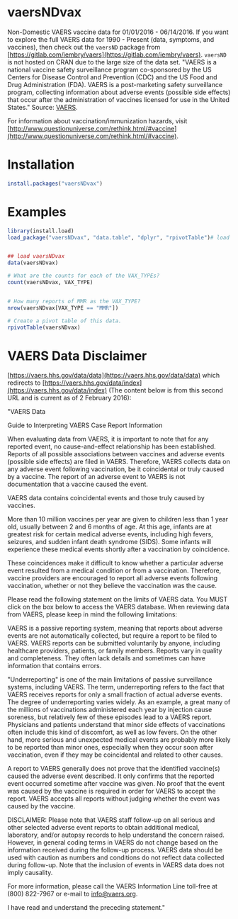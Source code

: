 ﻿# vaersNDvax

Non-Domestic VAERS vaccine data for 01/01/2016 - 06/14/2016. If you want to explore the full VAERS data for 1990 - Present (data, symptoms, and vaccines), then check out the `vaersND` package from [https://gitlab.com/iembry/vaers](https://gitlab.com/iembry/vaers). `vaersND` is not hosted on CRAN due to the large size of the data set. "VAERS is a national vaccine safety surveillance program co-sponsored by the US Centers for Disease Control and Prevention (CDC) and the US Food and Drug Administration (FDA). VAERS is a post-marketing safety surveillance program, collecting information about adverse events (possible side effects) that occur after the administration of vaccines licensed for use in the United States." Source: [VAERS](https://vaers.hhs.gov/index).

For information about vaccination/immunization hazards, visit [http://www.questionuniverse.com/rethink.html/#vaccine](http://www.questionuniverse.com/rethink.html/#vaccine).


# Installation

```R
install.packages("vaersNDvax")
```



# Examples
```R
library(install.load)
load_package("vaersNDvax", "data.table", "dplyr", "rpivotTable")# load needed packages using the load_package function from the install.load package (it is assumed that you have already installed these packages)


## load vaersNDvax
data(vaersNDvax)

# What are the counts for each of the VAX_TYPEs?
count(vaersNDvax, VAX_TYPE)


# How many reports of MMR as the VAX_TYPE?
nrow(vaersNDvax[VAX_TYPE == "MMR"])

# Create a pivot table of this data.
rpivotTable(vaersNDvax)
```



# VAERS Data Disclaimer
[https://vaers.hhs.gov/data/data](https://vaers.hhs.gov/data/data) which redirects to [https://vaers.hhs.gov/data/index](https://vaers.hhs.gov/data/index) (The content below is from this second URL and is current as of 2 February 2016):

"VAERS Data

Guide to Interpreting VAERS Case Report Information

When evaluating data from VAERS, it is important to note that for any reported event, no cause-and-effect relationship has been established. Reports of all possible associations between vaccines and adverse events (possible side effects) are filed in VAERS. Therefore, VAERS collects data on any adverse event following vaccination, be it coincidental or truly caused by a vaccine. The report of an adverse event to VAERS is not documentation that a vaccine caused the event.

VAERS data contains coincidental events and those truly caused by vaccines.

More than 10 million vaccines per year are given to children less than 1 year old, usually between 2 and 6 months of age. At this age, infants are at greatest risk for certain medical adverse events, including high fevers, seizures, and sudden infant death syndrome (SIDS). Some infants will experience these medical events shortly after a vaccination by coincidence.

These coincidences make it difficult to know whether a particular adverse event resulted from a medical condition or from a vaccination. Therefore, vaccine providers are encouraged to report all adverse events following vaccination, whether or not they believe the vaccination was the cause.

Please read the following statement on the limits of VAERS data. You MUST click on the box below to access the VAERS database.
When reviewing data from VAERS, please keep in mind the following limitations:

VAERS is a passive reporting system, meaning that reports about adverse events are not automatically collected, but require a report to be filed to VAERS.  VAERS reports can be submitted voluntarily by anyone, including healthcare providers, patients, or family members. Reports vary in quality and completeness. They often lack details and sometimes can have information that contains errors.

"Underreporting" is one of the main limitations of passive surveillance systems, including VAERS. The term, underreporting refers to the fact that VAERS receives reports for only a small fraction of actual adverse events. The degree of underreporting varies widely. As an example, a great many of the millions of vaccinations administered each year by injection cause soreness, but relatively few of these episodes lead to a VAERS report. Physicians and patients understand that minor side effects of vaccinations often include this kind of discomfort, as well as low fevers.  On the other hand, more serious and unexpected medical events are probably more likely to be reported than minor ones, especially when they occur soon after vaccination, even if they may be coincidental and related to other causes.

A report to VAERS generally does not prove that the identified vaccine(s) caused the adverse event described.  It only confirms that the reported event occurred sometime after vaccine was given. No proof that the event was caused by the vaccine is required in order for VAERS to accept the report. VAERS accepts all reports without judging whether the event was caused by the vaccine.

DISCLAIMER:   Please note that VAERS staff follow-up on all serious and other selected adverse event reports to obtain additional medical, laboratory, and/or autopsy records to help understand the concern raised.  However, in general coding terms in VAERS do not change based on the information received during the follow-up process. VAERS data should be used with caution as numbers and conditions do not reflect data collected during follow-up.  Note that the inclusion of events in VAERS data does not imply causality.

For more information, please call the VAERS Information Line toll-free at (800) 822-7967 or e-mail to [info@vaers.org](info@vaers.org).

I have read and understand the preceding statement."
